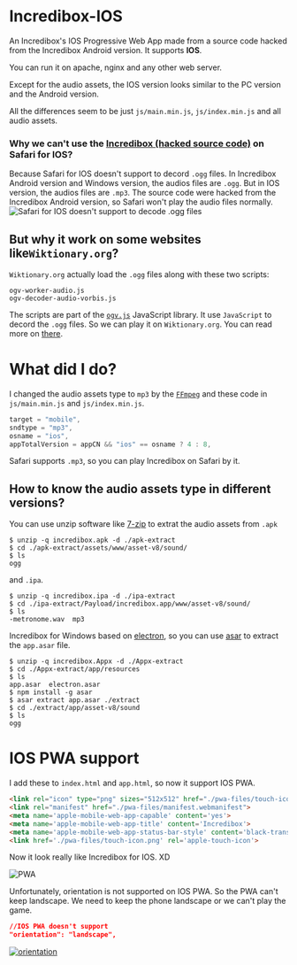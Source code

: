 # Incredibox-IOS
An Incredibox's IOS Progressive Web App made from a source code hacked from the Incredibox Android version. It supports **IOS**. 

You can run it on apache, nginx and any other web server. 

Except for the audio assets, the IOS version looks similar to the PC version and the Android version. 

All the differences seem to be just `js/main.min.js`, `js/index.min.js` and all audio assets. 

### Why we can't use the [Incredibox (hacked source code)](https://github.com/DarkReaper231/Incredibox) on Safari for IOS? 
Because Safari for IOS doesn't support to decord `.ogg` files. In Incredibox Android version and Windows version, the audios files are `.ogg`. But in IOS version, the audios files are `.mp3`. The source code were hacked from the Incredibox Android version, so Safari won't play the audio files normally. 
![ Safari for IOS doesn't support to decode .ogg files](https://user-images.githubusercontent.com/83176414/185727489-8aa38d97-00d9-43e7-a38c-655c8eb0855f.png)

## But why it work on some websites like`Wiktionary.org`? 
`Wiktionary.org` actually load the `.ogg` files along with these two scripts: 
~~~
ogv-worker-audio.js
ogv-decoder-audio-vorbis.js
~~~
The scripts are part of the [`ogv.js`](https://github.com/brion/ogv.js/) JavaScript library. It use `JavaScript` to decord the `.ogg` files. So we can play it on `Wiktionary.org`. You can read more on [there](https://stackoverflow.com/questions/38581887/safari-doesnt-play-ogg-files-so-how-does-it-work-on-wiktionary-org). 

# What did I do? 
I changed the audio assets type to `mp3` by the [`FFmpeg`](https://github.com/FFmpeg/FFmpeg) and these code in `js/main.min.js` and `js/index.min.js`. 
~~~js
target = "mobile",
sndtype = "mp3",
osname = "ios",
appTotalVersion = appCN && "ios" == osname ? 4 : 8,
~~~
Safari supports `.mp3`, so you can play Incredibox on Safari by it. 
## How to know the audio assets type in different versions?
You can use unzip software like [7-zip](https://www.7-zip.org/) to extrat the audio assets from `.apk` 
~~~shell
$ unzip -q incredibox.apk -d ./apk-extract
$ cd ./apk-extract/assets/www/asset-v8/sound/
$ ls
ogg
~~~
and `.ipa`. 
~~~shell
$ unzip -q incredibox.ipa -d ./ipa-extract
$ cd ./ipa-extract/Payload/incredibox.app/www/asset-v8/sound/
$ ls
-metronome.wav  mp3 
~~~

Incredibox for Windows based on [electron](https://github.com/electron/electron), so you can use [asar](https://github.com/electron/asar) to extract the `app.asar` file.
~~~shell
$ unzip -q incredibox.Appx -d ./Appx-extract
$ cd ./Appx-extract/app/resources
$ ls
app.asar  electron.asar
$ npm install -g asar
$ asar extract app.asar ./extract
$ cd ./extract/app/asset-v8/sound
$ ls
ogg
~~~
# IOS PWA support
I add these to `index.html` and `app.html`, so now it support IOS PWA.
~~~html
<link rel="icon" type="png" sizes="512x512" href="./pwa-files/touch-icon512.png">
<link rel="manifest" href="./pwa-files/manifest.webmanifest">
<meta name='apple-mobile-web-app-capable' content='yes'>
<meta name='apple-mobile-web-app-title' content='Incredibox'>
<meta name='apple-mobile-web-app-status-bar-style' content='black-translucent'>
<link href='./pwa-files/touch-icon.png' rel='apple-touch-icon'>
~~~
Now it look really like Incredibox for IOS. XD

![PWA](https://user-images.githubusercontent.com/83176414/185727186-3383df2c-8b82-4b43-8f69-4fc3f23f7590.png)

Unfortunately, orientation is not supported on IOS PWA. So the PWA can't keep landscape. We need to keep the phone landscape or we can't play the game. 
~~~json
//IOS PWA doesn't support
"orientation": "landscape",
~~~
[![orientation](https://user-images.githubusercontent.com/83176414/185727432-177d9086-3967-4265-9b74-a47318467122.png)](https://caniuse.com/?search=orientation)
